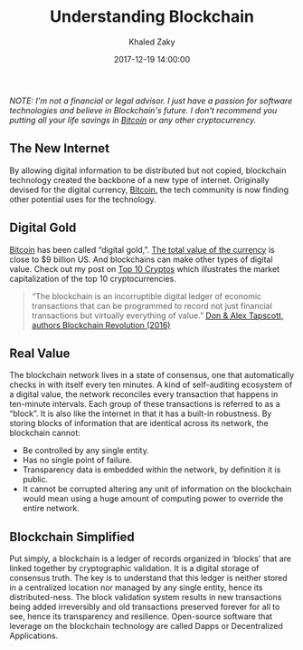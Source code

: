 ﻿---
layout:     blogpost
title:      "Understanding Blockchain"
date:       2017-12-19 14:00:00
author:     "Khaled Zaky"
categories: blockchain
---

*NOTE: I'm not a financial or legal advisor. I just have a passion for software technologies and believe in Blockchain's future. I don't recommend you putting all your life savings in [Bitcoin](http://khaledzaky.com/blockchain/2017/12/10/What-is-Bitcoin/) or any other cryptocurrency.*

## The New Internet
By allowing digital information to be distributed but not copied, blockchain technology created the backbone of a new type of internet. Originally devised for the digital currency, [Bitcoin](http://khaledzaky.com/blockchain/2017/12/10/What-is-Bitcoin/), the tech community is now finding other potential uses for the technology.

## Digital Gold
[Bitcoin](http://khaledzaky.com/blockchain/2017/12/10/What-is-Bitcoin/) has been called “digital gold,”. [The total value of the currency](http://khaledzaky.com/blockchain/2017/12/17/Top-10-Crytpos/) is close to $9 billion US. And blockchains can make other types of digital value. Check out my post on [Top 10 Cryptos](http://khaledzaky.com/blockchain/2017/12/17/Top-10-Crytpos/) which illustrates the market capitalization of the top 10 cryptocurrencies.

>“The blockchain is an incorruptible digital ledger of economic transactions that can be programmed to record not just financial transactions but virtually everything of value.” [Don & Alex Tapscott, authors Blockchain Revolution (2016)](http://dontapscott.com/books/blockchain-revolution/)

## Real Value
The blockchain network lives in a state of consensus, one that automatically checks in with itself every ten minutes. A kind of self-auditing ecosystem of a digital value, the network reconciles every transaction that happens in ten-minute intervals. Each group of these transactions is referred to as a “block”. It is also like the internet in that it has a built-in robustness. By storing blocks of information that are identical across its network, the blockchain cannot:

* Be controlled by any single entity.
* Has no single point of failure.
* Transparency data is embedded within the network, by definition it is public.
* It cannot be corrupted altering any unit of information on the blockchain would mean using a huge amount of computing power to override the entire network.

## Blockchain Simplified
Put simply, a blockchain is a ledger of records organized in ‘blocks’ that are linked together by cryptographic validation. It is a digital storage of consensus truth. The key is to understand that this ledger is neither stored in a centralized location nor managed by any single entity, hence its distributed-ness. The block validation system results in new transactions being added irreversibly and old transactions preserved forever for all to see, hence its transparency and resilience. Open-source software that leverage on the blockchain technology are called Dapps or Decentralized Applications.
